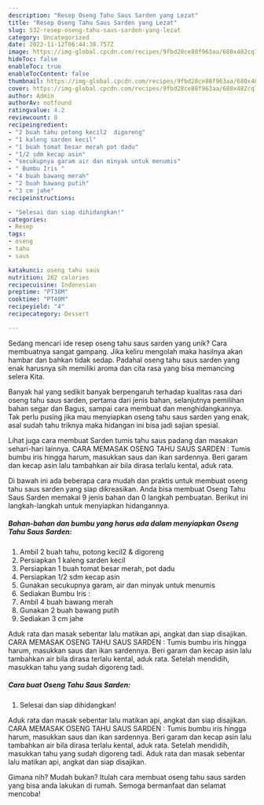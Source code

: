 ```yaml
---
description: "Resep Oseng Tahu Saus Sarden yang Lezat"
title: "Resep Oseng Tahu Saus Sarden yang Lezat"
slug: 532-resep-oseng-tahu-saus-sarden-yang-lezat
category: Uncategorized
date: 2022-11-12T06:44:38.757Z
image: https://img-global.cpcdn.com/recipes/9fbd28ce88f963aa/680x482cq70/oseng-tahu-saus-sarden-foto-resep-utama.jpg
hideToc: false
enableToc: true
enableTocContent: false
thumbnail: https://img-global.cpcdn.com/recipes/9fbd28ce88f963aa/680x482cq70/oseng-tahu-saus-sarden-foto-resep-utama.jpg
cover: https://img-global.cpcdn.com/recipes/9fbd28ce88f963aa/680x482cq70/oseng-tahu-saus-sarden-foto-resep-utama.jpg
author: Admin
authorAv: notfound
ratingvalue: 4.2
reviewcount: 8
recipeingredient:
- "2 buah tahu potong kecil2  digoreng"
- "1 kaleng sarden kecil"
- "1 buah tomat besar merah pot dadu"
- "1/2 sdm kecap asin"
- "secukupnya garam air dan minyak untuk menumis"
- " Bumbu Iris "
- "4 buah bawang merah"
- "2 buah bawang putih"
- "3 cm jahe"
recipeinstructions:

- "Selesai dan siap dihidangkan!"
categories:
- Resep
tags:
- oseng
- tahu
- saus

katakunci: oseng tahu saus 
nutrition: 262 calories
recipecuisine: Indonesian
preptime: "PT38M"
cooktime: "PT40M"
recipeyield: "4"
recipecategory: Dessert

---
```





Sedang mencari ide resep oseng tahu saus sarden yang unik? Cara membuatnya sangat gampang. Jika keliru mengolah maka hasilnya akan hambar dan bahkan tidak sedap. Padahal oseng tahu saus sarden yang enak harusnya sih memiliki aroma dan cita rasa yang bisa memancing selera Kita.





Banyak hal yang sedikit banyak berpengaruh terhadap kualitas rasa dari oseng tahu saus sarden, pertama dari jenis bahan, selanjutnya pemilihan bahan segar dan Bagus, sampai cara membuat dan menghidangkannya. Tak perlu pusing jika mau menyiapkan oseng tahu saus sarden yang enak,      asal sudah tahu triknya maka hidangan ini bisa jadi sajian spesial.














Lihat juga cara membuat Sarden tumis tahu saus padang dan masakan sehari-hari lainnya. CARA MEMASAK OSENG TAHU SAUS SARDEN : Tumis bumbu iris hingga harum, masukkan saus dan ikan sardennya. Beri garam dan kecap asin lalu tambahkan air bila dirasa terlalu kental, aduk rata.






Di bawah ini ada beberapa cara mudah dan praktis untuk membuat oseng tahu saus sarden yang siap dikreasikan. Anda bisa membuat Oseng Tahu Saus Sarden memakai 9 jenis bahan dan 0 langkah pembuatan. Berikut ini langkah-langkah untuk menyiapkan hidangannya.

<!--inarticleads1-->

##### Bahan-bahan dan bumbu yang harus ada dalam menyiapkan Oseng Tahu Saus Sarden:

1. Ambil 2 buah tahu, potong kecil2 &amp; digoreng
1. Persiapkan 1 kaleng sarden kecil
1. Persiapkan 1 buah tomat besar merah, pot dadu
1. Persiapkan 1/2 sdm kecap asin
1. Gunakan secukupnya garam, air dan minyak untuk menumis
1. Sediakan  Bumbu Iris :
1. Ambil 4 buah bawang merah
1. Gunakan 2 buah bawang putih
1. Sediakan 3 cm jahe


Aduk rata dan masak sebentar lalu matikan api, angkat dan siap disajikan. CARA MEMASAK OSENG TAHU SAUS SARDEN : Tumis bumbu iris hingga harum, masukkan saus dan ikan sardennya. Beri garam dan kecap asin lalu tambahkan air bila dirasa terlalu kental, aduk rata. Setelah mendidih, masukkan tahu yang sudah digoreng tadi. 

<!--inarticleads2-->

##### Cara buat Oseng Tahu Saus Sarden:


1. Selesai dan siap dihidangkan!

Aduk rata dan masak sebentar lalu matikan api, angkat dan siap disajikan. CARA MEMASAK OSENG TAHU SAUS SARDEN : Tumis bumbu iris hingga harum, masukkan saus dan ikan sardennya. Beri garam dan kecap asin lalu tambahkan air bila dirasa terlalu kental, aduk rata. Setelah mendidih, masukkan tahu yang sudah digoreng tadi. Aduk rata dan masak sebentar lalu matikan api, angkat dan siap disajikan. 

Gimana nih? Mudah bukan? Itulah cara membuat oseng tahu saus sarden yang bisa anda lakukan di rumah. Semoga bermanfaat dan selamat mencoba!
